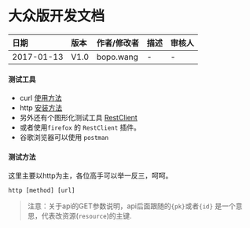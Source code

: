 大众版开发文档
=====

|日期	|版本|	作者/修改者|	描述	|审核人|
| :-- | :-- | :-- | :-- | :-- |
| 2017-01-13 | V1.0 | bopo.wang| - | - |

#### 测试工具

- curl [使用方法](http://ju.outofmemory.cn/entry/84875)
- http [安装方法](http://yhz.me/blog/use-httpie.html)
- 另外还有个图形化测试工具 [RestClient](http://www.oschina.net/p/restclient)
- 或者使用`firefox` 的 `RestClient` 插件。
- 谷歌浏览器可以使用 `postman`

#### 测试方法

这里主要以http为主，各位高手可以举一反三，呵呵。

```
http [method] [url]
```

> 注意：关于api的GET参数说明，api后面跟随的`{pk}`或者`{id}` 是一个意思，代表改资源(`resource`)的主键.

